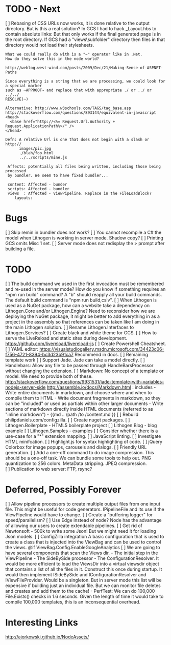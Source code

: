 TODO - Next
===========
[ ] Rebasing of CSS URLs now works, it is done relative to the output directory.
    But is this a real solution? In GCS I had to hack _Layout.hbs to contain
	absolute links: <link rel="stylesheet" href="./content/theme.solarized_dark.css" id="themeSheet">
	But that only works if the final generated page is in the root directory. If GCS had
	a "views\subfolder" directory then files in that directory would not load their stylesheets.

    What we could really do with is a "~" operator like in .Net.
	How do they solve this in the node world?

	http://weblog.west-wind.com/posts/2009/Dec/21/Making-Sense-of-ASPNET-Paths

	Since everything is a string that we are processing, we could look for a special marker
	such as ~APPROOT~ and replace that with appropriate ./ or ../ or ../../
	RESOLVE(~)

	Alternative: http://www.w3schools.com/TAGS/tag_base.asp
	http://stackoverflow.com/questions/893144/equivalent-in-javascript
	<head>
      <base href="http://<%= Request.Url.Authority + Request.ApplicationPath%>/" />
	</head>

	Defn: A relative Url is one that does not begin with a slash or http://
	      images/pic.jpg
		  ./blah/foo.html
		  ../../scripts/mine.js

     Affects: potentially all files being written, including those being processed
	 by bundler. We seem to have fixed bundler...

	 content: Affected - bunder
	 scripts: Affected - bundler
	 views  : Affected - ViewPipeline. Replace in the FileLoadBlock?
	    layouts: 

Bugs
====
[ ] Skip remin in bundler does not work?
[ ] You cannot recompile a C# the model when Lithogen is working in server mode. Shadow copy?
[ ] Printing GCS omits Misc 1 set.
[ ] Server mode does not redisplay the > prompt after building a file.


TODO
====
[ ] The build command we used in the first invocation must be remembered and re-used in the server mode?
    How do you know if something requires an "npm run build" command?
    A "b" should reapply all your build commands.
    The default build command is "npm run build,csiv".
[ ] When Lithogen is used as a NuGet package, how can a website take a dependency on Lithogen.Core
    and/or Lithogen.Engine? Need to reconsider how we are deploying the NuGet package, it might
    be better to add everything in as a project in the assembly so that references can be taken
    like I am doing in the main Lithogen solution.
[ ] Rename Lithogen.Interfaces to Lithogen.Services?
[ ] Create black and white theme for GCS.
[ ] How to serve the LiveReload and static sites during development.
    https://github.com/livereload/livereload-js
[ ] Create Powershell Cheatsheet.
[ ] YAML editor: https://visualstudiogallery.msdn.microsoft.com/34423c06-f756-4721-8394-bc3d23b91ca7
    Recommend in docs.
[ ] Remaining template work
    [ ] Support Jade. Jade can take a model directly.
	[ ] Handlebars: Allow any file to be passed through HandleBarsProcessor without
	    changing the extension.
	[ ] Markdown: No concept of a template or model. We need to provide both of these.
	    http://stackoverflow.com/questions/9931531/jade-template-with-variables-nodejs-server-side
        http://assemble.io/docs/Markdown.html : includes
		  - Write entire documents in markdown, and choose where and when to compile them to HTML
          - Write document fragments in markdown, so they can be "included" or used as partials within other larger documents
          - Write sections of markdown directly inside HTML documents (referred to as "inline markdown")
          - {{md  .. /path /to /content.md }}
[ ] Rebuild philipdaniels.com/configzilla.
[ ] Create nuget packages.
    [ ] Lithogen.Boilerplate - HTML5 boilerplate project
    [ ] Lithogen.Blog - blog example
    [ ] Lithogen.Samples - examples
[ ] Consider whether there is a use-case for a "*" extension mapping.
[ ] JavaScript linting.
[ ] Investigate HTML minifcation.
[ ] Highlight.js for syntax highlighting of code.
[ ] jQuery Colorbox for image popups, carousels and dialogs.
[ ] Friendly URL generation.
[ ] Add a one-off command to do image compression.
    This should be a one-off task. We can bundle some tools to help out.
      PNG quantization to 256 colors.
      MetaData stripping.
      JPEQ compression.    
[ ] Publication to web server: FTP, rsync?


Deferred, Possibly Forever
==========================
[ ] Allow pipeline processors to create multiple output files from one input
    file. This might be useful for code generators. IPipelineFile and its use
	if the ViewPipeline would have to change.
[ ] Create a "buffering logger" for speed/parallelism?
[ ] Use Edge instead of node? Node has the advantage of allowing our users to
    create extendable pipelines.
[ ] Get rid of Newtonsoft - 500k to write some Json! But we might need it
    for loading Json models.
[ ] ConfigZilla integration
      A basic configuration that is used to create a class that is injected
	  into the ViewBag and can be used to control the views. @if
	  ViewBag.Config.EnableGoogleAnalytics
[ ] We are going to have several components that scan the Views dir.
    - The initial step in the ViewPipeline
	- The SideBySide processor
	- The ConfigurationResolver.
	It would be more efficient to load the ViewsDir into a virtual viewsdir
	object that contains a list of all the files in it. Construct this once
	during startup. It would then implement ISideBySide and IConfigurationResolver
	and IViewFileProvider. Would be a singleton.
	But in server mode this list will be expensive if building just an individual file.
	But we can monitor file deletes and creates and add them to the cache!
    - PerfTest: We can do 100,000 File.Exists() checks in 1.6 seconds. Given the length
	            of time it would take to compile 100,000 templates, this is an
				inconsequential overhead.

Interesting Links
=================
http://ajorkowski.github.io/NodeAssets/
